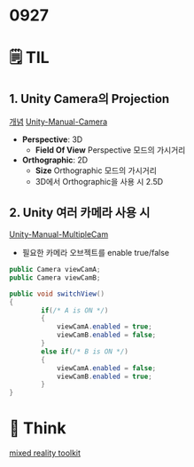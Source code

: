 # 0927

# 🗒️ TIL

## 1. Unity Camera의 Projection

[개념](https://dooding.tistory.com/10)  [Unity-Manual-Camera](https://docs.unity3d.com/Manual/class-Camera.html)

- **Perspective**: 3D
    - **Field Of View** Perspective 모드의 가시거리
- **Orthographic**: 2D
    - **Size** Orthographic 모드의 가시거리
    - 3D에서 Orthographic을 사용 시 2.5D

## 2. Unity 여러 카메라 사용 시

[Unity-Manual-MultipleCam](https://docs.unity3d.com/Manual/MultipleCameras.html)

- 필요한 카메라 오브젝트를 enable true/false

```csharp
public Camera viewCamA;
public Camera viewCamB;

public void switchView()
{
		if(/* A is ON */)
		{
			viewCamA.enabled = true;
			viewCamB.enabled = false;
		}
		else if(/* B is ON */)
		{
			viewCamA.enabled = false;
			viewCamB.enabled = true;
		}
}
```

# 💭 Think

[mixed reality toolkit](https://github.com/Microsoft/MixedRealityToolkit-Unity/releases)